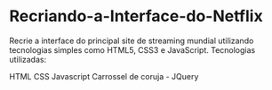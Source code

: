 # Recriando-a-Interface-do-Netflix
Recrie a interface do principal site de streaming mundial utilizando tecnologias simples como HTML5, CSS3 e JavaScript. 
Tecnologias utilizadas:

HTML
CSS
Javascript
Carrossel de coruja - JQuery
